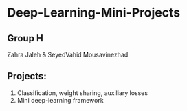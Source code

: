 # Deep-Learning-Mini-Projects

## Group H
Zahra Jaleh & SeyedVahid Mousavinezhad

## Projects:
1. Classification, weight sharing, auxiliary losses
2. Mini deep-learning framework
